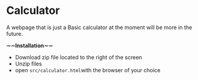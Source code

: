 # Calculator
A webpage that is just a Basic calculator at the moment will be more in the future.

<b>&sim;&sim;Installation&sim;&sim;</b>
<ul>
<li>Download zip file located to the right of the screen</li>
<li>Unzip files</li>
<li>open <code>src/calculator.html</code>with the browser of your choice</li>
</ul>